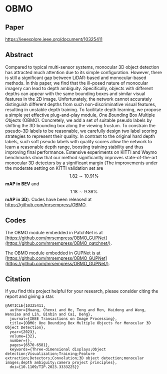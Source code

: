 # OBMO

## Paper
https://ieeexplore.ieee.org/document/10325411

## Abstract
Compared to typical multi-sensor systems, monocular 3D object detection has attracted much attention due to its simple configuration. However, there is
still a significant gap between LiDAR-based and monocular-based methods. In
this paper, we find that the ill-posed nature of monocular imagery can lead to
depth ambiguity. Specifically, objects with different depths can appear with
the same bounding boxes and similar visual features in the 2D image.
Unfortunately, the network cannot accurately distinguish different depths from
such non-discriminative visual features, resulting in unstable depth training.
To facilitate depth learning, we propose a simple yet effective plug-and-play
module, *O*ne *B*ounding Box *M*ultiple
*O*bjects (OBMO). Concretely, we add a set of suitable pseudo labels
by shifting the 3D bounding box along the viewing frustum. To constrain the
pseudo-3D labels to be reasonable, we carefully design two label scoring
strategies to represent their quality. In contrast to the original hard depth
labels, such soft pseudo labels with quality scores allow the network to learn
a reasonable depth range, boosting training stability and thus improving final
performance. Extensive experiments on KITTI and Waymo benchmarks show that our
method significantly improves state-of-the-art monocular 3D detectors by a
significant margin (The improvements under the moderate setting on KITTI
validation set are $$1.82\sim 10.91\%$$ **mAP in BEV** and
$$1.18\sim 9.36\%$$ **mAP in 3D**). Codes have been released at https://github.com/mrsempress/OBMO.

## Codes
The OBMO module embedded in PatchNet is at [https://github.com/mrsempress/OBMO_GUPNet](https://github.com/mrsempress/OBMO_patchnet/).

The OBMO module embedded in GUPNet is at [https://github.com/mrsempress/OBMO_GUPNet](https://github.com/mrsempress/OBMO_GUPNet/).

## Citation
If you find this project helpful for your research, please consider citing the report and giving a star.
```
@ARTICLE{10325411,
  author={Huang, Chenxi and He, Tong and Ren, Haidong and Wang, Wenxiao and Lin, Binbin and Cai, Deng},
  journal={IEEE Transactions on Image Processing}, 
  title={OBMO: One Bounding Box Multiple Objects for Monocular 3D Object Detection}, 
  year={2023},
  volume={32},
  number={},
  pages={6570-6581},
  keywords={Three-dimensional displays;Object detection;Visualization;Training;Feature extraction;Detectors;Convolution;3D object detection;monocular images;depth ambiguity;camera project principles},
  doi={10.1109/TIP.2023.3333225}}
```
